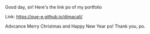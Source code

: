 Good day, sir!
Here's the link po of my portfolio

Link: https://que-e.github.io/dimacali/




Advcance Merry Christmas and Happy New Year po!
Thank you, po.
